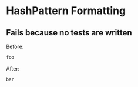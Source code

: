 <!-- gen:mayoverwrite -->
# HashPattern Formatting

## Fails because no tests are written

Before:
```ruby
foo
```

After:
```ruby
bar
```
